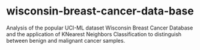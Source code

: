 # wisconsin-breast-cancer-data-base
Analysis of the popular UCI-ML dataset Wisconsin Breast Cancer Database and the application of KNearest Neighbors Classification to distinguish between benign and malignant cancer samples. 
